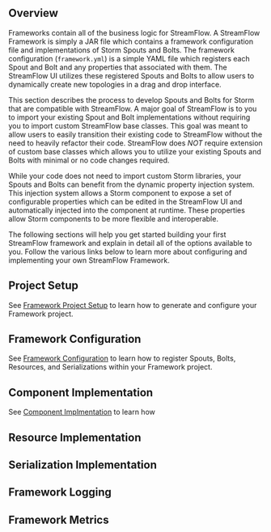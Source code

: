 ## Overview

Frameworks contain all of the business logic for StreamFlow.  A StreamFlow Framework is simply a JAR file which contains a framework configuration file and implementations of Storm Spouts and Bolts.  The framework configuration (`framework.yml`) is a simple YAML file which registers each Spout and Bolt and any properties that associated with them.  The StreamFlow UI utilizes these registered Spouts and Bolts to allow users to dynamically create new topologies in a drag and drop interface.

This section describes the process to develop Spouts and Bolts for Storm that are compatible with StreamFlow. A major goal of StreamFlow is to you to import your existing Spout and Bolt implementations without requiring you to import custom StreamFlow base classes.  This goal was meant to allow users to easily transition their existing code to StreamFlow without the need to heavily refactor their code.  StreamFlow does *NOT* require extension of custom base classes which allows you to utilize your existing Spouts and Bolts with minimal or no code changes required.

While your code does not need to import custom Storm libraries, your Spouts and Bolts can benefit from the dynamic property injection system.  This injection system allows a Storm component to expose a set of configurable properties which can be edited in the StreamFlow UI and automatically injected into the component at runtime.  These properties allow Storm components to be more flexible and interoperable.

The following sections will help you get started building your first StreamFlow framework and explain in detail all of the options available to you.  Follow the various links below to learn more about configuring and implementing your own StreamFlow Framework.

## Project Setup
See [Framework Project Setup](Framework-Project-Setup) to learn how to generate and configure your Framework project.

## Framework Configuration
See [Framework Configuration](Framework-Configuration) to learn how to register Spouts, Bolts, Resources, and Serializations within your Framework project.

## Component Implementation
See [Component Implmentation](Component-Implementation) to learn how 

## Resource Implementation

## Serialization Implementation

## Framework Logging

## Framework Metrics